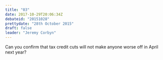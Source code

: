 ```yaml
---
title: "03"
date: 2017-10-29T20:06:34Z
debateid: "20151028"
prettydate: "28th October 2015"
draft: false
leader: "Jeremy Corbyn"
---
```


Can you confirm that tax credit cuts will not make anyone worse off in April next year?